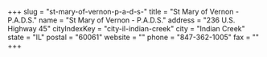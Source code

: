 +++
slug = "st-mary-of-vernon-p-a-d-s-"
title = "St Mary of Vernon - P.A.D.S."
name = "St Mary of Vernon - P.A.D.S."
address = "236 U.S. Highway 45"
cityIndexKey = "city-il-indian-creek"
city = "Indian Creek"
state = "IL"
postal = "60061"
website = ""
phone = "847-362-1005"
fax = ""
+++
